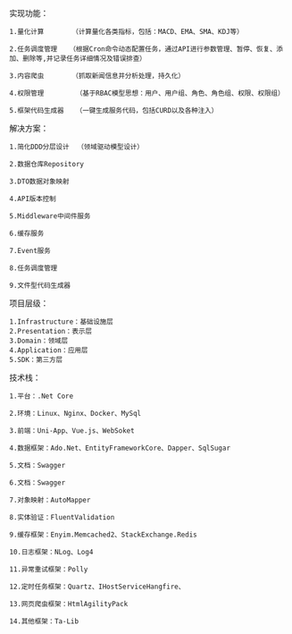 

实现功能：

    1.量化计算       （计算量化各类指标，包括：MACD、EMA、SMA、KDJ等）
    
    2.任务调度管理   （根据Cron命令动态配置任务，通过API进行参数管理、暂停、恢复、添加、删除等,并记录任务详细情况及错误排查）
    
    3.内容爬虫		 （抓取新闻信息并分析处理，持久化）
    
    4.权限管理		  （基于RBAC模型思想：用户、用户组、角色、角色组、权限、权限组）
    
    5.框架代码生成器   （一键生成服务代码，包括CURD以及各种注入）

解决方案：

    1.简化DDD分层设计  （领域驱动模型设计）
    
    2.数据仓库Repository
    
    3.DTO数据对象映射
    
    4.API版本控制
    
    5.Middleware中间件服务
    
    6.缓存服务
    
    7.Event服务
    
    8.任务调度管理
    
    9.文件型代码生成器

项目层级：

    1.Infrastructure：基础设施层
    2.Presentation：表示层
    3.Domain：领域层
    4.Application：应用层
    5.SDK：第三方层

技术栈：

    1.平台：.Net Core
    
    2.环境：Linux、Nginx、Docker、MySql
    
    3.前端：Uni-App、Vue.js、WebSoket
    
    4.数据框架：Ado.Net、EntityFrameworkCore、Dapper、SqlSugar
    
    5.文档：Swagger
    
    6.文档：Swagger
    
    7.对象映射：AutoMapper
    
    8.实体验证：FluentValidation
    
    9.缓存框架：Enyim.Memcached2、StackExchange.Redis
    
    10.日志框架：NLog、Log4 
    
    11.异常重试框架：Polly
    
    12.定时任务框架：Quartz、IHostServiceHangfire、
    
    13.网页爬虫框架：HtmlAgilityPack
    
    14.其他框架：Ta-Lib
